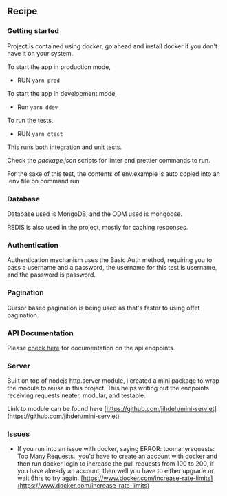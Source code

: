 ## Recipe


### Getting started

Project is contained using docker, go ahead and install docker if you don't have it on your system.

To start the app in production mode,

  - RUN `yarn prod`

To start the app in development mode,

  - Run `yarn ddev`

To run the tests,

  - RUN `yarn dtest`

  This runs both integration and unit tests.

Check the *package.json* scripts for linter and prettier commands to run.

For the sake of this test, the contents of env.example is auto copied into an .env file on command run

### Database

Database used is MongoDB, and the ODM used is mongoose.

REDIS is also used in the project, mostly for caching responses.

### Authentication

Authentication mechanism uses the Basic Auth method, requiring you to pass a username and a password, the username for this test is username, and the password is password.

### Pagination

Cursor based pagination is being used as that's faster to using offet pagination.

### API Documentation

Please [check here](api.md) for documentation on the api endpoints.

### Server

Built on top of nodejs http.server module, i created a mini package to wrap the module to reuse in this project. This helps writing out the endpoints receiving requests neater, modular, and testable.

Link to module can be found here [https://github.com/jihdeh/mini-servlet](https://github.com/jihdeh/mini-servlet)

### Issues

- If you run into an issue with docker, saying ERROR: toomanyrequests: Too Many Requests., you'd have to create an account with docker and then run docker login to increase the pull requests from 100 to 200, if you have already an account, then well you have to either upgrade or wait 6hrs to try again. [https://www.docker.com/increase-rate-limits](https://www.docker.com/increase-rate-limits)